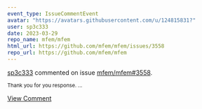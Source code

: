 ```yaml
---
event_type: IssueCommentEvent
avatar: "https://avatars.githubusercontent.com/u/124815831?"
user: sp3c333
date: 2023-03-29
repo_name: mfem/mfem
html_url: https://github.com/mfem/mfem/issues/3558
repo_url: https://github.com/mfem/mfem
---
```


<a href='https://github.com/sp3c333' target='_blank'>sp3c333</a> commented on issue <a href='https://github.com/mfem/mfem/issues/3558' target='_blank'>mfem/mfem#3558</a>.

<small>Thank you for you response....</small>

<a href='https://github.com/mfem/mfem/issues/3558' target='_blank'>View Comment</a>